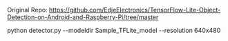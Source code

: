 Original Repo: https://github.com/EdjeElectronics/TensorFlow-Lite-Object-Detection-on-Android-and-Raspberry-Pi/tree/master

python detector.py --modeldir Sample_TFLite_model --resolution 640x480
